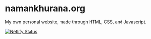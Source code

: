 # namankhurana.org

My own personal website, made through HTML, CSS, and Javascript.

[![Netlify Status](https://api.netlify.com/api/v1/badges/a5a6474d-7903-4cd6-a8d3-7aefdd8f7221/deploy-status)](https://app.netlify.com/sites/namankhurana/deploys)
